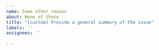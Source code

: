 ```yaml
---
name: Some other reason
about: None of these
title: "[custom] Provide a general summary of the issue"
labels: ''
assignees: ''

---
```


<!--- WARNING: This is an issue tracker. Before opening a new issue make sure you read https://github.com/PointCloudLibrary/pcl/blob/master/CONTRIBUTING.md#using-the-issue-tracker. -->
